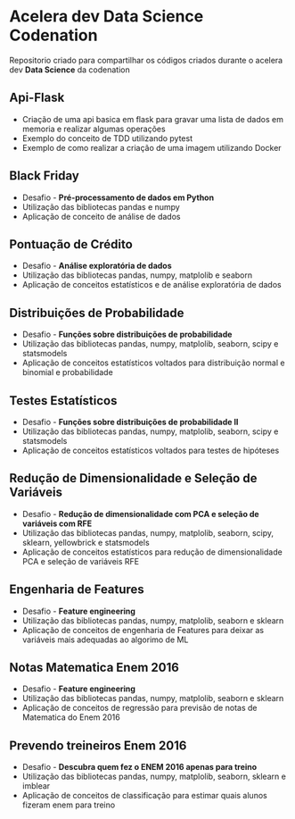 # Acelera dev Data Science Codenation
Repositorio criado para compartilhar os códigos criados durante o acelera dev **Data Science** da codenation

## Api-Flask

* Criação de uma api basica em flask para gravar uma lista de dados em memoria e realizar algumas operações
* Exemplo do conceito de TDD utilizando pytest
* Exemplo de como realizar a criação de uma imagem utilizando Docker

## Black Friday

* Desafio -  **Pré-processamento de dados em Python**
* Utilização das bibliotecas pandas e numpy
* Aplicação de conceito de análise de dados

## Pontuação de Crédito

* Desafio -  **Análise exploratória de dados**
* Utilização das bibliotecas pandas, numpy, matplolib e seaborn
* Aplicação de conceitos estatísticos e de análise exploratória de dados

## Distribuições de Probabilidade

* Desafio - **Funções sobre distribuições de probabilidade**
* Utilização das bibliotecas pandas, numpy, matplolib, seaborn, scipy e  statsmodels
* Aplicação de conceitos estatísticos voltados para distribuição normal e binomial e probabilidade

## Testes Estatísticos

* Desafio - **Funções sobre distribuições de probabilidade II**
* Utilização das bibliotecas pandas, numpy, matplolib, seaborn, scipy e  statsmodels
* Aplicação de conceitos estatísticos voltados para testes de hipóteses

## Redução de Dimensionalidade e Seleção de Variáveis

* Desafio - **Redução de dimensionalidade com PCA e seleção de variáveis com RFE**
* Utilização das bibliotecas pandas, numpy, matplolib, seaborn, scipy, sklearn, yellowbrick e  statsmodels
* Aplicação de conceitos estatísticos para redução de dimensionalidade PCA e seleção de variáveis RFE

## Engenharia de Features

* Desafio - **Feature engineering**
* Utilização das bibliotecas pandas, numpy, matplolib, seaborn e sklearn
* Aplicação de conceitos de engenharia de Features para deixar as variáveis mais adequadas ao algorimo de ML

## Notas Matematica Enem 2016

* Desafio - **Feature engineering**
* Utilização das bibliotecas pandas, numpy, matplolib, seaborn e sklearn
* Aplicação de conceitos de regressão para previsão de notas de Matematica do Enem 2016

## Prevendo treineiros Enem 2016

* Desafio - **Descubra quem fez o ENEM 2016 apenas para treino**
* Utilização das bibliotecas pandas, numpy, matplolib, seaborn, sklearn e imblear
* Aplicação de conceitos de classificação para estimar quais alunos fizeram enem para treino
